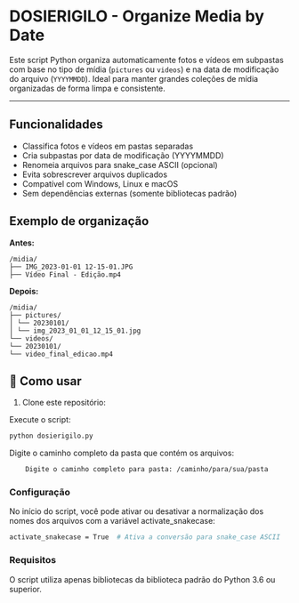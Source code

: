 # DOSIERIGILO - Organize Media by Date

Este script Python organiza automaticamente fotos e vídeos em subpastas com base
no tipo de mídia (`pictures` ou `videos`) e na data de modificação do arquivo
(`YYYYMMDD`). Ideal para manter grandes coleções de mídia organizadas de forma
limpa e consistente.

---

## Funcionalidades

- Classifica fotos e vídeos em pastas separadas
- Cria subpastas por data de modificação (YYYYMMDD)
- Renomeia arquivos para snake_case ASCII (opcional)
- Evita sobrescrever arquivos duplicados
- Compatível com Windows, Linux e macOS
- Sem dependências externas (somente bibliotecas padrão)

## Exemplo de organização

**Antes:**
```
/midia/
├── IMG_2023-01-01 12-15-01.JPG
├── Vídeo Final - Edição.mp4
```

**Depois:**
```
/midia/
├── pictures/
│ └── 20230101/
│ └── img_2023_01_01_12_15_01.jpg
└── videos/
└── 20230101/
└── video_final_edicao.mp4
```

## 🚀 Como usar

1. Clone este repositório:

Execute o script:

```bash
python dosierigilo.py
```

Digite o caminho completo da pasta que contém os arquivos:

```bash
    Digite o caminho completo para pasta: /caminho/para/sua/pasta
```

### Configuração

No início do script, você pode ativar ou desativar a normalização dos nomes
dos arquivos com a variável activate_snakecase:

```bash
activate_snakecase = True  # Ativa a conversão para snake_case ASCII
```

### Requisitos

O script utiliza apenas bibliotecas da biblioteca padrão do Python 3.6 ou superior.

